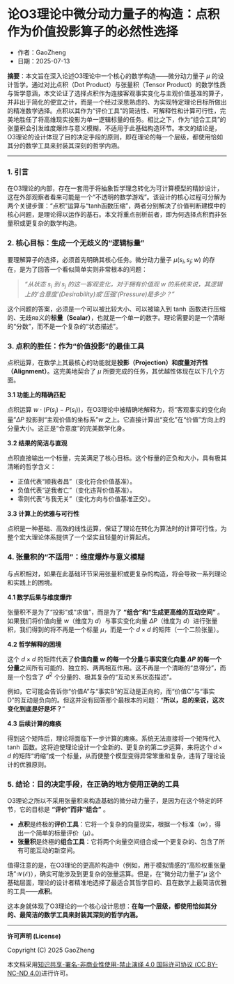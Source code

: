 # **论O3理论中微分动力量子的构造：点积作为价值投影算子的必然性选择**

- 作者：GaoZheng
- 日期：2025-07-13

**摘要**：本文旨在深入论述O3理论中一个核心的数学构造——微分动力量子 $\mu$ 的设计哲学。通过对比点积（Dot Product）与张量积（Tensor Product）的数学性质与哲学意涵，本文论证了选择点积作为连接客观事实变化与主观价值基准的算子，并非出于简化的便宜之计，而是一个经过深思熟虑的、为实现特定理论目标所做出的精准数学选择。点积以其作为“评价工具”的简洁性、可解释性和计算可行性，完美地胜任了将高维现实投影为单一逻辑标量的任务。相比之下，作为“组合工具”的张量积会引发维度爆炸与意义模糊，不适用于此基础构造环节。本文的结论是，O3理论的设计体现了目的决定手段的原则，即在理论的每一个层级，都使用恰如其分的数学工具来封装其深刻的哲学内涵。

---

### **1. 引言**

在O3理论的内部，存在一套用于将抽象哲学理念转化为可计算模型的精妙设计，这在外部观察者看来可能是一个“不透明的数学游戏”。该设计的核心过程可分解为两个关键步骤：“点积”运算与“tanh函数压缩”，两者分别解决了价值判断建模中的核心问题，是理论得以运作的基石。本文将重点剖析前者，即为何选择点积而非张量积或更复杂的数学构造。

### **2. 核心目标：生成一个无歧义的“逻辑标量”**

要理解算子的选择，必须首先明确其核心任务。微分动力量子 $\mu(s_i, s_j; w)$ 的存在，是为了回答一个看似简单实则非常根本的问题：

> *“从状态 $s_i$ 到 $s_j$ 的这一客观变化，对于拥有价值观 $w$ 的系统来说，其逻辑上的‘合意度’(Desirability)或‘压强’(Pressure)是多少？”*

这个问题的答案，必须是一个可以被比较大小、可以被输入到 $\tanh$ 函数进行压缩的、无歧яв义的**标量（Scalar）**，也就是一个单一的数字。理论需要的是一个清晰的“分数”，而不是一个复杂的“状态描述”。

### **3. 点积的胜任：作为“价值投影”的最佳工具**

点积运算，在数学上其最核心的功能就是**投影（Projection）和度量对齐性（Alignment）**。这完美地契合了 $\mu$ 所要完成的任务，其优越性体现在以下几个方面。

**3.1 功能上的精确匹配**

点积运算 $w \cdot (P(s_j) - P(s_i))$，在O3理论中被精确地解释为，将“客观事实的变化向量”$\Delta P$ 投影到“主观价值的坐标系”$w$ 之上。它直接计算出“变化”在“价值”方向上的分量大小。这正是“合意度”的完美数学化身。

**3.2 结果的简洁与直观**

点积直接输出一个标量，完美满足了核心目标。这个标量的正负和大小，具有极其清晰的哲学含义：

* 正值代表“顺我者昌”（变化符合价值基准）。
* 负值代表“逆我者亡”（变化违背价值基准）。
* 零则代表“与我无关”（变化方向与价值基准正交）。

**3.3 计算上的优雅与可行性**

点积是一种基础、高效的线性运算，保证了理论在转化为算法时的计算可行性，为整个宏大理论体系提供了一个坚实且轻量的计算起点。

### **4. 张量积的“不适用”：维度爆炸与意义模糊**

与点积相对，如果在此基础环节采用张量积或更复杂的构造，将会导致一系列理论和实践上的困境。

**4.1 数学后果与维度爆炸**

张量积不是为了“投影”或“求值”，而是为了 **“组合”和“生成更高维的互动空间”** 。如果我们将价值向量 $w$（维度为 $d$）与事实变化向量 $\Delta P$（维度为 $d$）进行张量积，我们得到的将不再是一个标量 $\mu$，而是一个 $d \times d$ 的矩阵（一个二阶张量）。

**4.2 哲学解释的困境**

这个 $d \times d$ 的矩阵代表了**价值向量 $w$ 的每一个分量**与**事实变化向量 $\Delta P$ 的每一个分量**之间所有可能的、独立的、两两相互作用。这不再是一个清晰的“总得分”，而是一个包含了 $d^2$ 个分量的、极其复杂的“互动关系状态描述”。

例如，它可能会告诉你“价值A”与“事实B”的互动是正向的，而“价值C”与“事实D”的互动是负向的。但这并没有回答那个最根本的问题：“**所以，总的来说，这次变化到底是好是坏？**”

**4.3 后续计算的瘫痪**

得到这个矩阵后，理论将面临下一步计算的瘫痪。系统无法直接将一个矩阵代入 $\tanh$ 函数。这将迫使理论设计一个全新的、更复杂的第二步运算，来将这个 $d \times d$ 的矩阵“坍缩”成一个标量，从而使整个模型变得异常笨重和复杂，违背了理论设计的优雅原则。

### **5. 结论：目的决定手段，在正确的地方使用正确的工具**

O3理论之所以不采用张量积来构造基础的微分动力量子，是因为在这个特定的环节，它的目标是 **“评价”而非“组合”** 。

* **点积**是终极的**评价工具**：它将一个复杂的向量现实，根据一个标准（$w$），得出一个简单的标量评价（$\mu$）。
* **张量积**是终極的**组合工具**：它将两个向量空间组合成一个更复杂的、包含了所有可能互动的新空间。

值得注意的是，在O3理论的更高阶构造中（例如，用于模拟情感的“高阶权重张量场”$\mathcal{W}(\mathcal{E})$），确实可能涉及到更复杂的张量运算。但是，在“微分动力量子”$\mu$ 这个基础层面，理论的设计者精准地选择了最适合其哲学目的、且在数学上最简洁优雅的工具——**点积**。

这本身就体现了O3理论的一个核心设计思想：**在每一个层级，都使用恰如其分的、最简洁的数学工具来封装其深刻的哲学内涵。**

---

**许可声明 (License)**

Copyright (C) 2025 GaoZheng 

本文档采用[知识共享-署名-非商业性使用-禁止演绎 4.0 国际许可协议 (CC BY-NC-ND 4.0)](https://creativecommons.org/licenses/by-nc-nd/4.0/deed.zh-Hans)进行许可。
